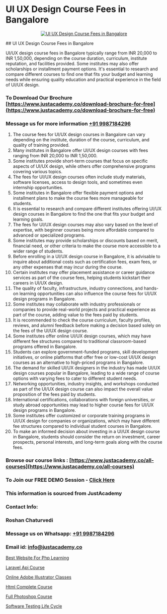 # UI UX Design Course Fees in Bangalore

<p align="center">
  <a href="https://justacademy.co/all-courses">
    <img src="https://ibb.co/CngWr2j" alt="UI UX Design Course Fees in Bangalore">
  </a>
</p>
## UI UX Design Course Fees in Bangalore

UI/UX design course fees in Bangalore typically range from INR 20,000 to INR 1,50,000, depending on the course duration, curriculum, institute reputation, and facilities provided. Some institutes may also offer scholarships or installment payment options. It's essential to research and compare different courses to find one that fits your budget and learning needs while ensuring quality education and practical experience in the field of UI/UX design.
### To Download Our Brochure [https://www.justacademy.co/download-brochure-for-free](https://www.justacademy.co/download-brochure-for-free)
### Message us for more information [+91 9987184296](https://api.whatsapp.com/send?phone=919987184296)
1) The course fees for UI/UX design courses in Bangalore can vary depending on the institute, duration of the course, curriculum, and quality of training provided.
2) Many institutes in Bangalore offer UI/UX design courses with fees ranging from INR 20,000 to INR 1,50,000.
3) Some institutes provide short-term courses that focus on specific aspects of UI/UX design, while others offer comprehensive programs covering various topics.
4) The fees for UI/UX design courses often include study materials, software licenses, access to design tools, and sometimes even internship opportunities.
5) Some institutes in Bangalore offer flexible payment options and installment plans to make the course fees more manageable for students.
6) It is essential to research and compare different institutes offering UI/UX design courses in Bangalore to find the one that fits your budget and learning goals.
7) The fees for UI/UX design courses may also vary based on the level of expertise, with beginner courses being more affordable compared to advanced or specialized programs.
8) Some institutes may provide scholarships or discounts based on merit, financial need, or other criteria to make the course more accessible to a wider range of students.
9) Before enrolling in a UI/UX design course in Bangalore, it is advisable to inquire about additional costs such as certification fees, exam fees, or any other expenses that may incur during the course.
10) Certain institutes may offer placement assistance or career guidance services as part of the course fees, helping students kickstart their careers in UI/UX design.
11) The quality of faculty, infrastructure, industry connections, and hands-on learning opportunities can also influence the course fees for UI/UX design programs in Bangalore.
12) Some institutes may collaborate with industry professionals or companies to provide real-world projects and practical experience as part of the course, adding value to the fees paid by students.
13) It is recommended to check the course curriculum, faculty profiles, reviews, and alumni feedback before making a decision based solely on the fees of the UI/UX design course.
14) Some institutes offer online UI/UX design courses, which may have different fee structures compared to traditional classroom-based programs offered in Bangalore.
15) Students can explore government-funded programs, skill development initiatives, or online platforms that offer free or low-cost UI/UX design courses as an alternative to high-priced programs in Bangalore.
16) The demand for skilled UI/UX designers in the industry has made UI/UX design courses popular in Bangalore, leading to a wide range of course options with varying fees to cater to different student needs.
17) Networking opportunities, industry insights, and workshops conducted as part of the UI/UX design course can also impact the overall value proposition of the fees paid by students.
18) International certifications, collaborations with foreign universities, or study abroad opportunities may lead to higher course fees for UI/UX design programs in Bangalore.
19) Some institutes offer customized or corporate training programs in UI/UX design for companies or organizations, which may have different fee structures compared to individual student courses in Bangalore.
20) To make an informed decision about investing in a UI/UX design course in Bangalore, students should consider the return on investment, career prospects, personal interests, and long-term goals along with the course fees.

### Browse our course links : [https://www.justacademy.co/all-courses](https://www.justacademy.co/all-courses) 
### To Join our FREE DEMO Session - [Click Here](https://www.justacademy.co/register-for-course-demo)


### This information is sourced from JustAcademy
### Contact Info:
### Roshan Chaturvedi
### Message us on Whatsapp: [+91 9987184296](https://api.whatsapp.com/send?phone=919987184296)
### Email id: [info@justacademy.co](mailto:info@justacademy.co)
                
[Best Website For Php Learning](https://www.linkedin.com/pulse/best-website-php-learning-justacademy-kolkata-hu61e?trackingId=rEpowqWtEbJrMHCdJuFhLw%3D%3D&lipi=urn%3Ali%3Apage%3Ad_flagship3_company_admin%3BhsQsLwqxSU64UKgNHl%2FHuA%3D%3D)

[Laravel Api Course](https://www.linkedin.com/pulse/laravel-api-course-justacademy-berlin-5yyre?trackingId=2pJ%2FGTUUSzqtU%2BWX5Rdngg%3D%3D&lipi=urn%3Ali%3Apage%3Ad_flagship3_company_admin%3BTlJqsmxlRpm4BSTOQJNHnA%3D%3D)

[Online Adobe Illustrator Classes](https://medium.com/@mahi3106/online-adobe-illustrator-classes-548ab9aefd36)

[Html Complete Course](https://medium.com/@kumarishimmi99/html-complete-course-a5270337d008)

[Full Photoshop Course](https://justacademyin.github.io/justacademy/full-photoshop-course)

[Software Testing Life Cycle](https://justacademyin.github.io/justacademy/software-testing-life-cycle)

